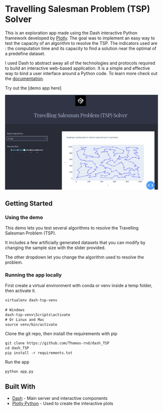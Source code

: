 
# Travelling Salesman Problem (TSP) Solver

This is an exploration app made using the Dash interactive Python framework developed by [Plotly](https://plot.ly/). The goal was to implement an easy way to test the capacity of an algorithm to resolve the TSP. The indicators used are : the computation time and its capacity to find a solution near the optimal of a predefine dataset. 

I used Dash to abstract away all of the technologies and protocols required to build an interactive web-based application. It is a simple and effective way to bind a user interface around a Python code. To learn more check out the [documentation](https://plot.ly/dash).

Try out the [demo app here]

![alt text](images/screenshot.png "Screenshot")


## Getting Started
### Using the demo
This demo lets you test several algorithms to resolve the Travelling Salesman Problem (TSP). 

It includes a few artificially generated datasets that you can modify by changing the sample size with the slider provided.

The other dropdown let you change the algorithm used to resolve the problem.

### Running the app locally

First create a virtual environment with conda or venv inside a temp folder, then activate it.

```
virtualenv dash-tsp-venv

# Windows
dash-tsp-venv\Scripts\activate
# Or Linux and Mac
source venv/bin/activate
```

Clone the git repo, then install the requirements with pip
```
git clone https://github.com/Thomas-rnd/dash_TSP
cd dash_TSP
pip install -r requirements.txt
```

Run the app
```
python app.py
```

## Built With
* [Dash](https://dash.plot.ly/) - Main server and interactive components
* [Plotly Python](https://plot.ly/python/) - Used to create the interactive plots
